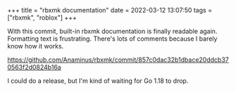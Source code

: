 +++
title = "rbxmk documentation"
date = 2022-03-12 13:07:50
tags = ["rbxmk", "roblox"]
+++

With this commit, built-in rbxmk documentation is finally readable again.
Formatting text is frustrating. There's lots of comments because I barely know
how it works.

https://github.com/Anaminus/rbxmk/commit/857c0dac32b1dbace20ddcb370563f2d0824b16a

I could do a release, but I'm kind of waiting for Go 1.18 to drop.
